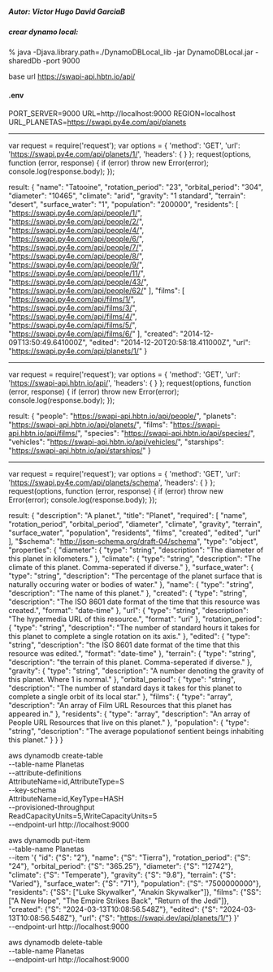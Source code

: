 ##### Autor: Victor Hugo David GarciaB

##### crear dynamo local:
% java -Djava.library.path=./DynamoDBLocal_lib -jar DynamoDBLocal.jar -sharedDb -port 9000        

base url    https://swapi-api.hbtn.io/api/


####  .env
PORT_SERVER=9000
URL=http://localhost:9000
REGION=localhost
URL_PLANETAS=https://swapi.py4e.com/api/planets






________________________________________________________
<!-- // GET        https://swapi.py4e.com/api/planets/1/ -->

var request = require('request');
var options = {
  'method': 'GET',
  'url': 'https://swapi.py4e.com/api/planets/1/',
  'headers': {
  }
};
request(options, function (error, response) {
  if (error) throw new Error(error);
  console.log(response.body);
});
<!-- -------------- -->
result:
{
    "name": "Tatooine",
    "rotation_period": "23",
    "orbital_period": "304",
    "diameter": "10465",
    "climate": "arid",
    "gravity": "1 standard",
    "terrain": "desert",
    "surface_water": "1",
    "population": "200000",
    "residents": [
        "https://swapi.py4e.com/api/people/1/",
        "https://swapi.py4e.com/api/people/2/",
        "https://swapi.py4e.com/api/people/4/",
        "https://swapi.py4e.com/api/people/6/",
        "https://swapi.py4e.com/api/people/7/",
        "https://swapi.py4e.com/api/people/8/",
        "https://swapi.py4e.com/api/people/9/",
        "https://swapi.py4e.com/api/people/11/",
        "https://swapi.py4e.com/api/people/43/",
        "https://swapi.py4e.com/api/people/62/"
    ],
    "films": [
        "https://swapi.py4e.com/api/films/1/",
        "https://swapi.py4e.com/api/films/3/",
        "https://swapi.py4e.com/api/films/4/",
        "https://swapi.py4e.com/api/films/5/",
        "https://swapi.py4e.com/api/films/6/"
    ],
    "created": "2014-12-09T13:50:49.641000Z",
    "edited": "2014-12-20T20:58:18.411000Z",
    "url": "https://swapi.py4e.com/api/planets/1/"
}

________________________________________________________
<!-- // GET      https://swapi-api.hbtn.io/api/ -->

var request = require('request');
var options = {
  'method': 'GET',
  'url': 'https://swapi-api.hbtn.io/api/',
  'headers': {
  }
};
request(options, function (error, response) {
  if (error) throw new Error(error);
  console.log(response.body);
});


<!-- -------------- -->

result:
{
    "people": "https://swapi-api.hbtn.io/api/people/",
    "planets": "https://swapi-api.hbtn.io/api/planets/",
    "films": "https://swapi-api.hbtn.io/api/films/",
    "species": "https://swapi-api.hbtn.io/api/species/",
    "vehicles": "https://swapi-api.hbtn.io/api/vehicles/",
    "starships": "https://swapi-api.hbtn.io/api/starships/"
}
________________________________________________________
<!-- // GET      https://swapi.py4e.com/api/planets/schema -->


var request = require('request');
var options = {
  'method': 'GET',
  'url': 'https://swapi.py4e.com/api/planets/schema',
  'headers': {
  }
};
request(options, function (error, response) {
  if (error) throw new Error(error);
  console.log(response.body);
});

<!-- -------------- -->

result:
{
    "description": "A planet.",
    "title": "Planet",
    "required": [
        "name",
        "rotation_period",
        "orbital_period",
        "diameter",
        "climate",
        "gravity",
        "terrain",
        "surface_water",
        "population",
        "residents",
        "films",
        "created",
        "edited",
        "url"
    ],
    "$schema": "http://json-schema.org/draft-04/schema",
    "type": "object",
    "properties": {
        "diameter": {
            "type": "string",
            "description": "The diameter of this planet in kilometers."
        },
        "climate": {
            "type": "string",
            "description": "The climate of this planet. Comma-seperated if diverse."
        },
        "surface_water": {
            "type": "string",
            "description": "The percentage of the planet surface that is naturally occuring water or bodies of water."
        },
        "name": {
            "type": "string",
            "description": "The name of this planet."
        },
        "created": {
            "type": "string",
            "description": "The ISO 8601 date format of the time that this resource was created.",
            "format": "date-time"
        },
        "url": {
            "type": "string",
            "description": "The hypermedia URL of this resource.",
            "format": "uri"
        },
        "rotation_period": {
            "type": "string",
            "description": "The number of standard hours it takes for this planet to complete a single rotation on its axis."
        },
        "edited": {
            "type": "string",
            "description": "the ISO 8601 date format of the time that this resource was edited.",
            "format": "date-time"
        },
        "terrain": {
            "type": "string",
            "description": "the terrain of this planet. Comma-seperated if diverse."
        },
        "gravity": {
            "type": "string",
            "description": "A number denoting the gravity of this planet. Where 1 is normal."
        },
        "orbital_period": {
            "type": "string",
            "description": "The number of standard days it takes for this planet to complete a single orbit of its local star."
        },
        "films": {
            "type": "array",
            "description": "An array of Film URL Resources that this planet has appeared in."
        },
        "residents": {
            "type": "array",
            "description": "An array of People URL Resources that live on this planet."
        },
        "population": {
            "type": "string",
            "description": "The average populationof sentient beings inhabiting this planet."
        }
    }
}

<!-- comandos para crear tablas en dynamo db localmente , no te olvides el port-->
 <!--crear tabla  -->

aws dynamodb create-table \
--table-name Planetas \
--attribute-definitions \
    AttributeName=id,AttributeType=S \
--key-schema \
    AttributeName=id,KeyType=HASH \
--provisioned-throughput \
    ReadCapacityUnits=5,WriteCapacityUnits=5 \
--endpoint-url http://localhost:9000


<!-- select   planetas -->
 
 
<!-- insertar registro  a planetas -->
 
 aws dynamodb put-item \
    --table-name Planetas \
    --item '{
        "id": {"S": "2"},
        "name": {"S": "Tierra"},
        "rotation_period": {"S": "24"},
        "orbital_period": {"S": "365.25"},
        "diameter": {"S": "12742"},
        "climate": {"S": "Temperate"},
        "gravity": {"S": "9.8"},
        "terrain": {"S": "Varied"},
        "surface_water": {"S": "71"},
        "population": {"S": "7500000000"},
        "residents": {"SS": ["Luke Skywalker", "Anakin Skywalker"]},
        "films": {"SS": ["A New Hope", "The Empire Strikes Back", "Return of the Jedi"]},
        "created": {"S": "2024-03-13T10:08:56.548Z"},
        "edited": {"S": "2024-03-13T10:08:56.548Z"},
        "url": {"S": "https://swapi.dev/api/planets/1/"}
    }' \
--endpoint-url http://localhost:9000





<!-- eliminar -->
aws dynamodb delete-table \
    --table-name Planetas \
    --endpoint-url http://localhost:9000

